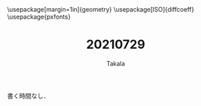 ﻿---
title: 20210729
yesterday: 20210728
tomorrow: 20210730
days: 580
author: Takala
header-includes:
  - \usepackage[margin=1in]{geometry}
  - \usepackage[ISO]{diffcoeff}
  - \usepackage{pxfonts}
---

書く時間なし．